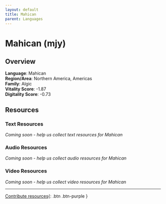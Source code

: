 ```yaml
---
layout: default
title: Mahican
parent: Languages
---
```


# Mahican (mjy)

## Overview

**Language**: Mahican  
**Region/Area**: Northern America, Americas  
**Family**: Algic  
**Vitality Score**: -1.87  
**Digitality Score**: -0.73  

## Resources

### Text Resources
*Coming soon - help us collect text resources for Mahican*

### Audio Resources
*Coming soon - help us collect audio resources for Mahican*

### Video Resources
*Coming soon - help us collect video resources for Mahican*

---

[Contribute resources](https://fairtrain.github.io/){: .btn .btn-purple }

